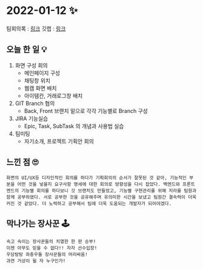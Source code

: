 # 2022-01-12 ✨

팀회의록 : [링크](https://www.notion.so/2022-01-12-_-f799227aeaca463cb29c2743ca6bc81b)
깃랩 : [링크](https://lab.ssafy.com/s06-webmobile1-sub1/S06P11B208)

## 오늘 한 일 💡

1. 화면 구성 회의
   - 메인페이지 구성
   - 채팅창 위치
   - 웹캠 화면 배치
   - 아이템칸, 거래로그창 배치
2. GIT Branch 협의
   - Back, Front 브랜치 밑으로 각각 기능별로 Branch 구성
3. JIRA 기능실습
   - Epic, Task, SubTask 의 개념과 사용법 실습
4. 팀미팅
   - 자기소개, 프로젝트 기획안 회의

## 느낀 점 🙄

```
화면의 UI/UX등 디자인적인 회의를 하다가 기획회의의 순서가 잘못된 것 같아, 기능적인 부분을 어떤 것을 넣을지 요구사항 명세에 대한 회의로 방향성을 다시 잡았다. 백엔드와 프론트엔드의 기능별 회의를 하다보니 깃 브랜치도 만들었고, 기능별 구현관리를 위해 지라를 팀원과 함께 공부하였다. 서로 공부한 것을 공유해주며 유의미한 시간을 보냈고 팀원간 결속력이 더욱 커진 것 같았다. 더 노력하고 공부해서 팀에 더욱 도움되는 개발자가 되어야겠다.
```

## 막나가는 장사꾼 🕹

```
속고 속이는 장사꾼들의 치열한 한 판 승부!
이젠 아무도 믿을 수 없다!! 자자 선수입장!
우당탕탕 좌충우돌 장사꾼들의 머리싸움!
과연 거상이 될 자 누구인가!
```
